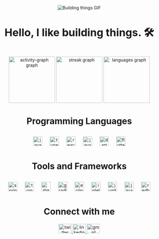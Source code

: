 <div align="center">
  <img src="https://media.giphy.com/media/v1.Y2lkPTc5MGI3NjExdm91dmUybHFmYjdhaTNueDA2YnNieWkyb214czR4dWh4dmJvdWM0NCZlcD12MV9pbnRlcm5hbF9naWZfYnlfaWQmY3Q9Zw/xHOWbmvAbNouYCw1FM/giphy.gif" alt="Building things GIF" />
</div>

<h4 align="center" style="font-size: 34px;"><strong>Hello, I like building things. 🛠️</strong></h4>
<div align="center">
  <img src="https://github-readme-activity-graph.vercel.app/graph?username=Sachan-aditya&theme=github-dark" height="150" alt="activity-graph graph" />
  <img src="https://streak-stats.demolab.com?user=Sachan-aditya&locale=en&mode=daily&theme=github_dark&hide_border=false&border_radius=5" height="150" alt="streak graph" />
  <img src="https://github-readme-stats.vercel.app/api/top-langs?username=Sachan-aditya&locale=en&hide_title=false&layout=compact&card_width=320&langs_count=5&theme=github_dark&hide_border=false" height="150" alt="languages graph" />
</div>

<h2 align="center" style="font-size: 28px;"><strong>Programming Languages</strong></h2>

<div align="center">
  <img src="https://cdn.jsdelivr.net/gh/devicons/devicon/icons/javascript/javascript-original.svg" height="30" alt="javascript logo" style="margin: 10px;" />
  <img src="https://cdn.jsdelivr.net/gh/devicons/devicon/icons/typescript/typescript-original.svg" height="30" alt="typescript logo" style="margin: 10px;" />
  <img src="https://cdn.jsdelivr.net/gh/devicons/devicon/icons/react/react-original.svg" height="30" alt="react logo" style="margin: 10px;" />
  <img src="https://cdn.jsdelivr.net/gh/devicons/devicon/icons/java/java-original.svg" height="30" alt="java logo" style="margin: 10px;" />
  <img src="https://cdn.jsdelivr.net/gh/devicons/devicon/icons/dart/dart-original.svg" height="30" alt="dart logo" style="margin: 10px;" />
  <img src="https://cdn.jsdelivr.net/gh/devicons/devicon/icons/flutter/flutter-original.svg" height="30" alt="flutter logo" style="margin: 10px;" />
</div>

<h2 align="center" style="font-size: 28px;"><strong>Tools and Frameworks</strong></h2>

<div align="center">
  <img src="https://cdn.jsdelivr.net/gh/devicons/devicon/icons/spring/spring-original.svg" height="30" alt="spring logo" style="margin: 10px;" />
  <img src="https://cdn.jsdelivr.net/gh/devicons/devicon/icons/tomcat/tomcat-original.svg" height="30" alt="tomcat logo" style="margin: 10px;" />
  <img src="https://cdn.jsdelivr.net/gh/devicons/devicon/icons/maven/maven-original.svg" height="30" alt="maven logo" style="margin: 10px;" />
  <img src="https://cdn.jsdelivr.net/gh/devicons/devicon/icons/gradle/gradle-original.svg" height="30" alt="gradle logo" style="margin: 10px;" />
  <img src="https://cdn.jsdelivr.net/gh/devicons/devicon/icons/eclipse/eclipse-original.svg" height="30" alt="eclipse logo" style="margin: 10px;" />
  <img src="https://cdn.jsdelivr.net/gh/devicons/devicon/icons/intellij/intellij-original.svg" height="30" alt="intellij logo" style="margin: 10px;" />
  <img src="https://cdn.jsdelivr.net/gh/devicons/devicon/icons/junit/junit-original.svg" height="30" alt="junit logo" style="margin: 10px;" />
  <img src="https://cdn.jsdelivr.net/gh/devicons/devicon/icons/java/java-original.svg" height="30" alt="java logo" style="margin: 10px;" />
  <img src="https://cdn.jsdelivr.net/gh/devicons/devicon/icons/redhat/redhat-original.svg" height="30" alt="redhat logo" style="margin: 10px;" />
</div>


<h2 align="center" style="font-size: 28px;"><strong>Connect with me</strong></h2>

<div align="center">
  <a href="https://twitter.com/isachan_x" target="_blank">
    <img src="https://raw.githubusercontent.com/maurodesouza/profile-readme-generator/master/src/assets/icons/social/twitter/default.svg" width="42" height="30" alt="twitter logo" />
  </a>
  <a href="https://linkedin.com/in/aditya-sachan-91679a241" target="_blank">
    <img src="https://raw.githubusercontent.com/maurodesouza/profile-readme-generator/master/src/assets/icons/social/linkedin/default.svg" width="42" height="30" alt="linkedin logo" />
  </a>
  <a href="mailto:sachanaditya207@gmail.com" target="_blank">
    <img src="https://raw.githubusercontent.com/maurodesouza/profile-readme-generator/master/src/assets/icons/social/gmail/default.svg" width="42" height="30" alt="gmail logo" />
  </a>
</div>

